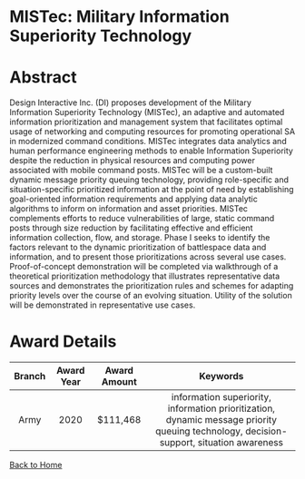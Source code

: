 
MISTec: Military Information Superiority Technology
===================================================

# Abstract


Design Interactive Inc. (DI) proposes development of the Military Information Superiority Technology (MISTec), an adaptive and automated information prioritization and management system that facilitates optimal usage of networking and computing resources for promoting operational SA in modernized command conditions. MISTec integrates data analytics and human performance engineering methods to enable Information Superiority despite the reduction in physical resources and computing power associated with mobile command posts. MISTec will be a custom-built dynamic message priority queuing technology, providing role-specific and situation-specific prioritized information at the point of need by establishing goal-oriented information requirements and applying data analytic algorithms to inform on information and asset priorities. MISTec complements efforts to reduce vulnerabilities of large, static command posts through size reduction by facilitating effective and efficient information collection, flow, and storage. Phase I seeks to identify the factors relevant to the dynamic prioritization of battlespace data and information, and to present those prioritizations across several use cases. Proof-of-concept demonstration will be completed via walkthrough of a theoretical prioritization methodology that illustrates representative data sources and demonstrates the prioritization rules and schemes for adapting priority levels over the course of an evolving situation. Utility of the solution will be demonstrated in representative use cases.  

# Award Details

|Branch|Award Year|Award Amount|Keywords|
| :---: | :---: | :---: | :---: |
|Army|2020|$111,468|information superiority, information prioritization, dynamic message priority queuing technology, decision-support, situation awareness|
  
  


[Back to Home](https://github.com/chrischow/dod_sbir_awards#1071)